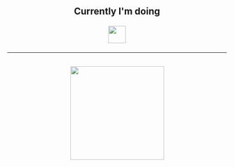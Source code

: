
<h2 align="center">Currently I'm doing <p><img src="https://media.giphy.com/media/40a8jFMt0sc73UtpaH/giphy.gif" height="40px" width="40px"></h2>
<hr>
<br>
<div width="100%" align="center">
  <img align="center" height="215" src="https://lanyard-profile-readme.vercel.app/api/743552792811012096?theme=dark&bg=030a02&animated=false&hideDiscrim=&borderRadius=25px&idleMessage=Prawdopodobnie%20nie%20robie%20nic%20ciekawego..."></a>
</div>

